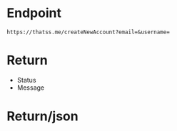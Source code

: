 # Endpoint
`https://thatss.me/createNewAccount?email=&username=`

# Return
- Status
- Message 

# Return/json
```

```
